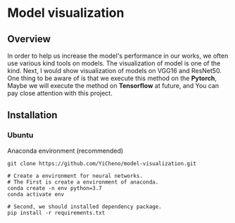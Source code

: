 # Model visualization

## Overview
In order to help us increase the model's performance in our works, we often use various kind tools on models. The visualization of model is one of the kind. Next, I would show visualization of models on VGG16 and ResNet50. One thing to be aware of is that we execute this method on the **Pytorch**, Maybe we will execute the method on **Tensorflow** at future, and You can pay close attention with this project.


## Installation
### Ubuntu
Anaconda environment (recommended)
```
git clone https://github.com/YiCheno/model-visualization.git

# Create a environment for neural networks.
# The First is create a environment of anaconda.
conda create -n env python=3.7
conda activate env

# Second, we should installed dependency package.
pip install -r requirements.txt

```
